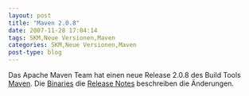 ```yaml
---
layout: post
title: "Maven 2.0.8"
date: 2007-11-28 17:04:14
tags: SKM,Neue Versionen,Maven
categories: SKM,Neue Versionen,Maven
post-type: blog
---
```

Das Apache Maven Team hat einen neue Release 2.0.8 des Build Tools <a href="http://maven.apache.org">Maven</a>. Die <a href="http://maven.apache.org/download.html"  title="Binaries">Binaries</a> die <a href="http://maven.apache.org/release-notes.html"  title="Release Notes">Release Notes</a> beschreiben die Änderungen.
